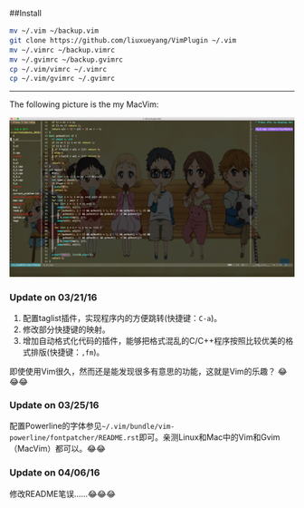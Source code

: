 ##Install

```bash
mv ~/.vim ~/backup.vim
git clone https://github.com/liuxueyang/VimPlugin ~/.vim
mv ~/.vimrc ~/backup.vimrc
mv ~/.gvimrc ~/backup.gvimrc
cp ~/.vim/vimrc ~/.vimrc 
cp ~/.vim/gvimrc ~/.gvimrc 
```

---

The following picture is the my MacVim:

![Gvim](./vim.png)

### Update on 03/21/16

1. 配置taglist插件，实现程序内的方便跳转(快捷键：`C-a`)。
2. 修改部分快捷键的映射。
3. 增加自动格式化代码的插件，能够把格式混乱的C/C++程序按照比较优美的格式排版(快捷键：`,fm`)。

即使使用Vim很久，然而还是能发现很多有意思的功能，这就是Vim的乐趣？ :joy::joy::joy:

### Update on 03/25/16

配置Powerline的字体参见`~/.vim/bundle/vim-powerline/fontpatcher/README.rst`即可。亲测Linux和Mac中的Vim和Gvim（MacVim）都可以。:joy::joy:

### Update on 04/06/16

修改README笔误……:joy::joy::joy:


